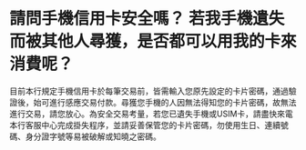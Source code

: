 # 請問手機信用卡安全嗎？ 若我手機遺失而被其他人尋獲，是否都可以用我的卡來消費呢？

目前本行規定手機信用卡於每筆交易前，皆需輸入您原先設定的卡片密碼，通過驗證後，始可進行感應交易付款。尋獲您手機的人因無法得知您的卡片密碼，故無法進行交易，請您放心。為安全交易考量，若您已遺失手機或USIM卡，請盡快來電本行客服中心完成掛失程序，並請妥善保管您的卡片密碼，勿使用生日、連續號碼、身分證字號等易被破解或知曉之密碼。
